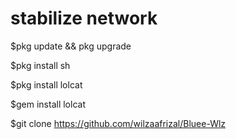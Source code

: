 # stabilize network

$pkg update && pkg upgrade

$pkg install sh

$pkg install lolcat

$gem install lolcat

$git clone https://github.com/wilzaafrizal/Bluee-Wlz
